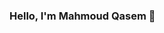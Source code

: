 ### Hello, I'm Mahmoud Qasem 👋

<!--
**mahmoudqasem2001/mahmoudqasem2001** is a ✨ _special_ ✨ repository because its `README.md` (this file) appears on your GitHub profile.

About Me :

- 🔭 I’m currently working as FullStack Developer
- 🌱 I’m currently learning Computer Systems Engineering at university
- 👯 I’m currently focusing on expand my knowledge in OOP & DS
- 😄 Further more, I am teaching a CSE students in OOP and Data Structure
- 💬 Ask me about ...
- ⚡ Fun fact: I Love Coding more than sleeping.
-->
